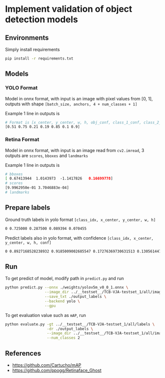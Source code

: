 # Implement validation of object detection models

## Environments

Simply install requirements

``` bash
pip install -r requirements.txt
```

## Models

### YOLO Format

Model in onnx format, with input is an image with pixel values from [0, 1], outputs with shape `[batch_size, anchors, 4 + num_classes + 1]`

Example 1 line in outputs is

``` bash
# Format is [x_center, y_center, w, h, obj_conf, class_1_conf, class_2_conf]
[0.51 0.75 0.21 0.19 0.85 0.1 0.9]
```

### Retina Format

Model in onnx format, with input is an image read from `cv2.imread`, 3 outputs are `scores`, `bboxes` and `landmarks`

Example 1 line in outputs is

``` bash
# bboxes
[ 0.67413944  1.0143973  -1.1417826   0.16699778]
# scores
[9.9962950e-01 3.7046883e-04]
# landmarks
```

## Prepare labels

Ground truth labels in yolo format `[class_idx, x_center, y_center, w, h]`

``` txt
0 0.725000 0.287500 0.089394 0.070455
```

Predict labels also in yolo format, with confidence `[class_idx, x_center, y_center, w, h, conf]`

``` txt
0 0.8927168528238932 0.9185009002685547 0.17276369730631513 0.13056144714355478 0.8909046649932861
```

## Run

To get predict of model, modify path in `predict.py` and run

``` bash
python predict.py --onnx ./weights/yolov5m_v0_0_1.onnx \
                  --image_dir ../__testset__/TCB-VJA-testset_1/all/images \
                  --save_txt ./output_labels \
                  --backend yolo \
                  --gpu
```

To get evaluation value such as `mAP`, run

``` bash
python evaluate.py -gt ../__testset__/TCB-VJA-testset_1/all/labels \
                   -dr ./output_labels \
                   --image_dir ../__testset__/TCB-VJA-testset_1/all/images \
                   --num_classes 2
```

## References

- https://github.com/Cartucho/mAP
- https://github.com/ppogg/Retinaface_Ghost
